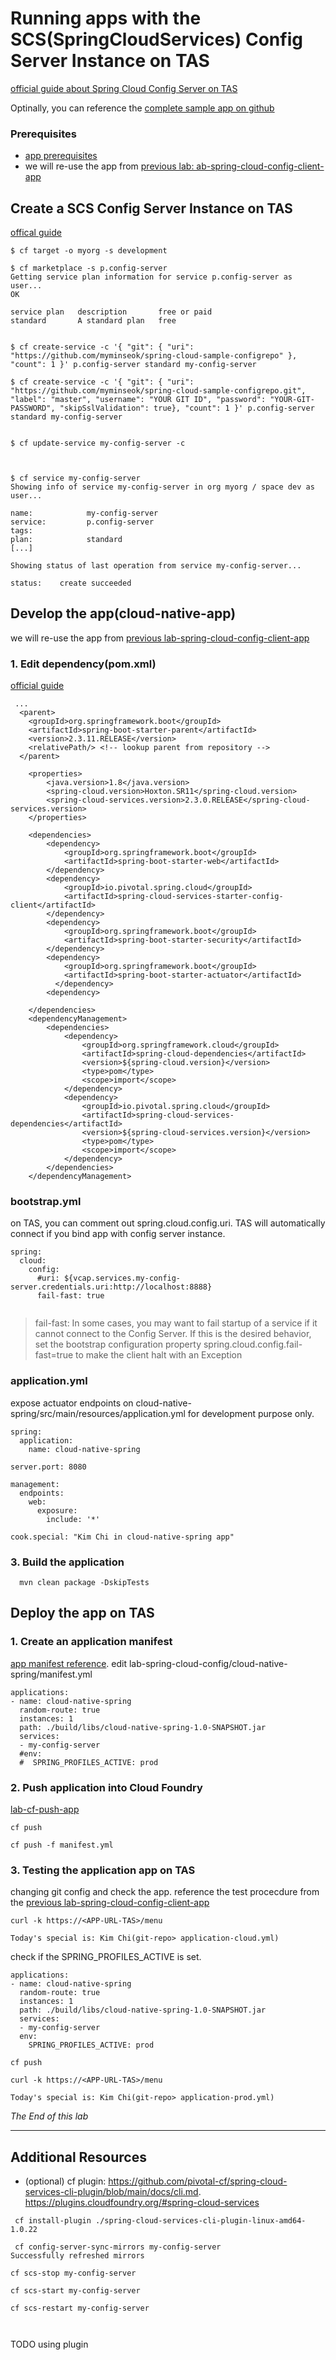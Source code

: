 # Running apps with the SCS(SpringCloudServices) Config Server Instance on TAS

[official guide about Spring Cloud Config Server on TAS](https://docs.pivotal.io/spring-cloud-services/3-1/common/config-server/index.html)

Optinally, you can reference the [complete sample app on github](https://github.com/myminseok/spring-cloud-sample/tree/master/lab-spring-cloud-config/complate)


### Prerequisites
- [app prerequisites](lab-prerequisites-app.md)
- we will re-use the app from [previous lab: ab-spring-cloud-config-client-app](lab-spring-cloud-config-client-app.md)


## Create a SCS Config Server Instance on TAS

[offical guide](https://docs.pivotal.io/spring-cloud-services/3-1/common/config-server/configuring-with-git.html)


```
$ cf target -o myorg -s development

$ cf marketplace -s p.config-server
Getting service plan information for service p.config-server as user...
OK

service plan   description       free or paid
standard       A standard plan   free


$ cf create-service -c '{ "git": { "uri": "https://github.com/myminseok/spring-cloud-sample-configrepo" }, "count": 1 }' p.config-server standard my-config-server

$ cf create-service -c '{ "git": { "uri": "https://github.com/myminseok/spring-cloud-sample-configrepo.git", "label": "master", "username": "YOUR GIT ID", "password": "YOUR-GIT-PASSWORD", "skipSslValidation": true}, "count": 1 }' p.config-server standard my-config-server


$ cf update-service my-config-server -c



$ cf service my-config-server
Showing info of service my-config-server in org myorg / space dev as user...

name:            my-config-server
service:         p.config-server
tags:
plan:            standard
[...]

Showing status of last operation from service my-config-server...

status:    create succeeded
```

## Develop the app(cloud-native-app)
we will re-use the app from [previous lab-spring-cloud-config-client-app](lab-spring-cloud-config-client-app.md)

### 1. Edit dependency(pom.xml)
[official guide](https://docs.pivotal.io/spring-cloud-services/3-1/common/client-dependencies.html)

```
 ...
  <parent>
    <groupId>org.springframework.boot</groupId>
    <artifactId>spring-boot-starter-parent</artifactId>
    <version>2.3.11.RELEASE</version>
    <relativePath/> <!-- lookup parent from repository -->
  </parent>

	<properties>
		<java.version>1.8</java.version>
		<spring-cloud.version>Hoxton.SR11</spring-cloud.version>
		<spring-cloud-services.version>2.3.0.RELEASE</spring-cloud-services.version>
	</properties>

	<dependencies>
		<dependency>
			<groupId>org.springframework.boot</groupId>
			<artifactId>spring-boot-starter-web</artifactId>
		</dependency>
		<dependency>
			<groupId>io.pivotal.spring.cloud</groupId>
			<artifactId>spring-cloud-services-starter-config-client</artifactId>
		</dependency>
		<dependency>
			<groupId>org.springframework.boot</groupId>
			<artifactId>spring-boot-starter-security</artifactId>
		</dependency>
		<dependency>
			<groupId>org.springframework.boot</groupId>
			<artifactId>spring-boot-starter-actuator</artifactId>
		  </dependency>
		<dependency>

	</dependencies>
	<dependencyManagement>
		<dependencies>
			<dependency>
				<groupId>org.springframework.cloud</groupId>
				<artifactId>spring-cloud-dependencies</artifactId>
				<version>${spring-cloud.version}</version>
				<type>pom</type>
				<scope>import</scope>
			</dependency>
			<dependency>
				<groupId>io.pivotal.spring.cloud</groupId>
				<artifactId>spring-cloud-services-dependencies</artifactId>
				<version>${spring-cloud-services.version}</version>
				<type>pom</type>
				<scope>import</scope>
			</dependency>
		</dependencies>
	</dependencyManagement>

```


### bootstrap.yml
on TAS, you can comment out spring.cloud.config.uri. TAS will automatically connect if you bind app with config server instance.

```
spring:
  cloud:
    config:
      #uri: ${vcap.services.my-config-server.credentials.uri:http://localhost:8888} 
      fail-fast: true
      
```
> fail-fast: In some cases, you may want to fail startup of a service if it cannot connect to the Config Server. If this is the desired behavior, set the bootstrap configuration property spring.cloud.config.fail-fast=true to make the client halt with an Exception


### application.yml
expose actuator endpoints on cloud-native-spring/src/main/resources/application.yml for development purpose only.

```
spring:
  application:
    name: cloud-native-spring

server.port: 8080

management:
  endpoints:
    web:
      exposure:
        include: '*'

cook.special: "Kim Chi in cloud-native-spring app"
```


### 3. Build the application
```
  mvn clean package -DskipTests
```


## Deploy the app on TAS

### 1. Create an application manifest
[app manifest reference](lab-cf-manifest.md). edit lab-spring-cloud-config/cloud-native-spring/manifest.yml

```
applications:
- name: cloud-native-spring
  random-route: true
  instances: 1
  path: ./build/libs/cloud-native-spring-1.0-SNAPSHOT.jar
  services:
  - my-config-server
  #env:
  #  SPRING_PROFILES_ACTIVE: prod
```
> 
    


### 2. Push application into Cloud Foundry
[lab-cf-push-app](lab-cf-push-app.md)
```
cf push

cf push -f manifest.yml
```

### 3. Testing the application app on TAS
changing git config and check the app. reference the test procecdure from the [previous lab-spring-cloud-config-client-app](lab-spring-cloud-config-client-app.md)

```
curl -k https://<APP-URL-TAS>/menu

Today's special is: Kim Chi(git-repo> application-cloud.yml)
```

check if the SPRING_PROFILES_ACTIVE is set.

```
applications:
- name: cloud-native-spring
  random-route: true
  instances: 1
  path: ./build/libs/cloud-native-spring-1.0-SNAPSHOT.jar
  services:
  - my-config-server
  env:
    SPRING_PROFILES_ACTIVE: prod
```

```
cf push

curl -k https://<APP-URL-TAS>/menu

Today's special is: Kim Chi(git-repo> application-prod.yml)
```

*The End of this lab*

---

## Additional Resources
- (optional) cf plugin: https://github.com/pivotal-cf/spring-cloud-services-cli-plugin/blob/main/docs/cli.md. https://plugins.cloudfoundry.org/#spring-cloud-services

```
 cf install-plugin ./spring-cloud-services-cli-plugin-linux-amd64-1.0.22 

 cf config-server-sync-mirrors my-config-server
Successfully refreshed mirrors

cf scs-stop my-config-server

cf scs-start my-config-server

cf scs-restart my-config-server



```
TODO using plugin
